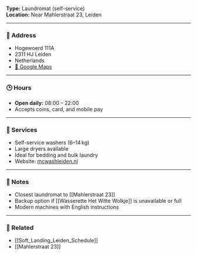 
**Type:** Laundromat (self-service)  
**Location:** Near Mahlerstraat 23, Leiden

---

### 📍 Address
- Hogewoerd 111A  
- 2311 HJ Leiden  
- Netherlands  
- [📍 Google Maps](https://www.google.com/maps?q=Mc+Wash+Leiden&um=1&ie=UTF-8)

---

### 🕒 Hours
- **Open daily:** 08:00 – 22:00  
- Accepts coins, card, and mobile pay

---

### 🧾 Services
- Self-service washers (6–14 kg)  
- Large dryers available  
- Ideal for bedding and bulk laundry  
- Website: [mcwashleiden.nl](https://mcwashleiden.nl)

---

### 🧾 Notes
- Closest laundromat to [[Mahlerstraat 23]]  
- Backup option if [[Wasserette Het Witte Wolkje]] is unavailable or full  
- Modern machines with English instructions

---

### 🔗 Related
- [[Soft_Landing_Leiden_Schedule]]
- [[Mahlerstraat 23]]
